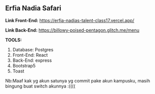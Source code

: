 ## Erfia Nadia Safari

__Link Front-End:__ https://erfia-nadias-talent-class17.vercel.app/ 

__Link Back-End:__ https://billowy-poised-pentagon.glitch.me/menu

__TOOLS:__
1. Database: Postgres
2. Front-End: React
3. Back-End: express
4. Bootstrap5
5. Toast

Nb:Maaf kak yg akun satunya yg commit pake akun kampusku, masih bingung buat switch akunnya :((((
